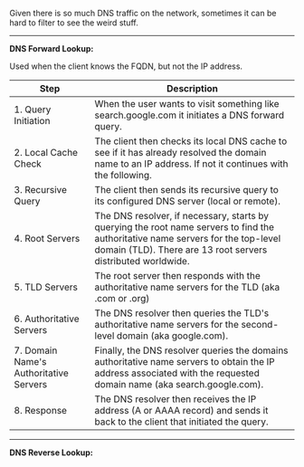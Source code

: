 
Given there is so much DNS traffic on the network, sometimes it can be hard to filter to see the weird stuff. 


-----------------------------------------


**DNS Forward Lookup:** 

Used when the client knows the FQDN, but not the IP address. 

| Step                                   | Description                                                                                                                                                                                      |
|----------------------------------------|--------------------------------------------------------------------------------------------------------------------------------------------------------------------------------------------------|
| 1. Query Initiation                    | When the user wants to visit something like search.google.com it initiates a DNS forward query.                                                                                                  |
| 2. Local Cache Check                   | The client then checks its local DNS cache to see if it has already resolved the domain name to an IP address. If not it continues with the following.                                           |
| 3. Recursive Query                     | The client then sends its recursive query to its configured DNS server (local or remote).                                                                                                        |
| 4. Root Servers                        | The DNS resolver, if necessary, starts by querying the root name servers to find the authoritative name servers for the top-level domain (TLD). There are 13 root servers distributed worldwide. |
| 5. TLD Servers                         | The root server then responds with the authoritative name servers for the TLD (aka .com or .org)                                                                                                 |
| 6. Authoritative Servers               | The DNS resolver then queries the TLD's authoritative name servers for the second-level domain (aka google.com).                                                                                 |
| 7. Domain Name's Authoritative Servers | Finally, the DNS resolver queries the domains authoritative name servers to obtain the IP address associated with the requested domain name (aka search.google.com).                             |
| 8. Response                            | The DNS resolver then receives the IP address (A or AAAA record) and sends it back to the client that initiated the query.                                                                       |

-----------------------------------------


**DNS Reverse Lookup:** 


